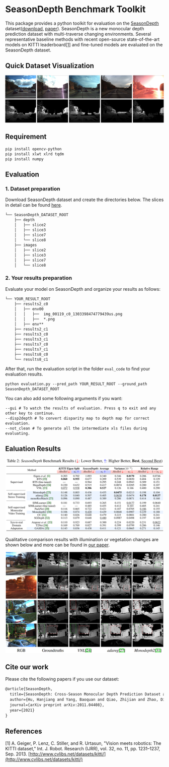 # SeasonDepth Benchmark Toolkit
This package provides a python toolkit for evaluation on the [SeasonDepth](https://seasondepth.github.io/) dataset([download](https://figshare.com/articles/dataset/SeasonDepth_Cross-Season_Monocular_Depth_Prediction_Dataset/14731323), [paper](https://arxiv.org/abs/2011.04408)). SeasonDepth is a new monocular depth prediction dataset with multi-traverse changing environments. Several representative baseline methods with recent open-source state-of-the-art models on KITTI leaderboard[[1]](#references) and fine-tuned models are evaluated on the SeasonDepth dataset.
## Quick Dataset Visualization
![](figure/overview.png)
## Requirement
```shell script
pip install opencv-python
pip install xlwt xlrd tqdm
pip install numpy
```
## Evaluation
### 1. Dataset preparation
Download SeasonDepth dataset and create the directories below. The slices in detail can be found [here](https://data.ciirc.cvut.cz/public/projects/2020VisualLocalization/Extended-CMU-Seasons/).
```plain
└── SeasonDepth_DATASET_ROOT
    ├── depth
    │   ├── slice2
    │   ├── slice3
    │   ├── slice7
    │   └── slice8
    ├── images
    │   ├── slice2
    │   ├── slice3
    │   ├── slice7
    │   └── slice8
```
### 2. Your results preparation
Evaluate your model on SeasonDepth and organize your results as follows:
```plain
└── YOUR_RESULT_ROOT
    ├── results2_c0
    │   ├── env00
    │   │   ├──  img_00119_c0_1303398474779439us.png
    │   │   ├──  *.png
    │   ├── env**
    ├── results2_c1
    ├── results3_c0
    ├── results3_c1
    ├── results7_c0
    ├── results7_c1
    ├── results8_c0
    └── results8_c1
```
After that, run the evaluation script in the folder `eval_code` to find your evaluation results.
```shell
python evaluation.py --pred_path YOUR_RESULT_ROOT --ground_path SeasonDepth_DATASET_ROOT
```
You can also add some following arguments if you want:
```shell
--gui # To watch the results of evaluation. Press q to exit and any other key to continue.
--disp2depth # To convert disparity map to depth map for correct evaluation.
--not_clean # To generate all the intermediate xls files during evaluating.
```

## Ealuation Results
![](figure/experiment.png)

Qualitative comparison results with illumination or vegetation changes are shown below and more can be found in [our paper](https://arxiv.org/abs/2011.04408).

![](figure/exp_visual.png)
## Cite our work
Please cite the following papers if you use our dataset:
```latex
@article{SeasonDepth,
  title={SeasonDepth: Cross-Season Monocular Depth Prediction Dataset and Benchmark under Multiple Environments},
  author={Hu, Hanjiang and Yang, Baoquan and Qiao, Zhijian and Zhao, Ding and Wang, Hesheng},
  journal={arXiv preprint arXiv:2011.04408},
  year={2021}
}
```


## References
[1] A. Geiger, P. Lenz, C. Stiller, and R. Urtasun, "Vision meets robotics: The KITTI dataset," Int. J. Robot. Research (IJRR), vol. 32, no. 11, pp. 1231–1237, Sep. 2013. [http://www.cvlibs.net/datasets/kitti/](http://www.cvlibs.net/datasets/kitti/)
